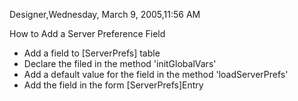 ﻿Designer,Wednesday, March 9, 2005,11:56 AM      How to Add a Server Preference Field    - Add a field to [ServerPrefs] table  - Declare the filed in the method 'initGlobalVars'  - Add a default value for the field in the method 'loadServerPrefs'  - Add the field in the form [ServerPrefs]Entry     